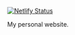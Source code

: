 [![Netlify Status](https://api.netlify.com/api/v1/badges/2cc6c0f0-c93c-40f6-98b9-92c96aacbc7e/deploy-status)](https://app.netlify.com/sites/adamdicarlo/deploys)

My personal website.
